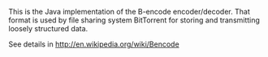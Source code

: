 This is the Java implementation of the B-encode encoder/decoder. 
That format is used by file sharing system BitTorrent for storing and transmitting loosely structured data.

See details in http://en.wikipedia.org/wiki/Bencode
